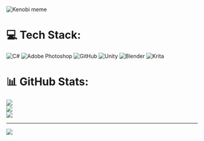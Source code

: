 ![Kenobi meme](https://i.kym-cdn.com/photos/images/newsfeed/001/361/312/346.jpg)


# 💻 Tech Stack:
![C#](https://img.shields.io/badge/c%23-%23239120.svg?style=for-the-badge&logo=csharp&logoColor=white) ![Adobe Photoshop](https://img.shields.io/badge/adobe%20photoshop-%2331A8FF.svg?style=for-the-badge&logo=adobe%20photoshop&logoColor=white) ![GitHub](https://img.shields.io/badge/github-%23121011.svg?style=for-the-badge&logo=github&logoColor=white) ![Unity](https://img.shields.io/badge/unity-%23000000.svg?style=for-the-badge&logo=unity&logoColor=white) ![Blender](https://img.shields.io/badge/blender-%23F5792A.svg?style=for-the-badge&logo=blender&logoColor=white) ![Krita](https://img.shields.io/badge/Krita-203759?style=for-the-badge&logo=krita&logoColor=EEF37B)
# 📊 GitHub Stats:
![](https://github-readme-stats.vercel.app/api?username=mocconacoffee&theme=radical&hide_border=false&include_all_commits=true&count_private=true)<br/>
![](https://nirzak-streak-stats.vercel.app/?user=mocconacoffee&theme=radical&hide_border=false)<br/>
![](https://github-readme-stats.vercel.app/api/top-langs/?username=mocconacoffee&theme=radical&hide_border=false&include_all_commits=true&count_private=true&layout=compact)

---
[![](https://visitcount.itsvg.in/api?id=mocconacoffee&icon=0&color=0)](https://visitcount.itsvg.in)
